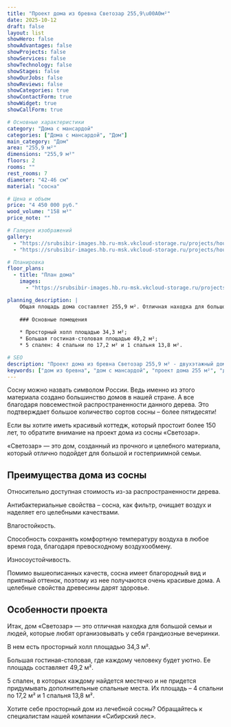 ```yaml
---
title: "Проект дома из бревна Светозар 255,9\u00A0м²"
date: 2025-10-12
draft: false
layout: list
showHero: false
showAdvantages: false
showProjects: false
showServices: false
showTechnology: false
showStages: false
showOurJobs: false
showReviews: false
showCategories: true
showContactForm: true
showWidget: true
showCallForm: true

# Основные характеристики
category: "Дома с мансардой"
categories: ["Дома с мансардой", "Дом"]
main_category: "Дом"
area: "255,9 м²"
dimensions: "255,9 м²"
floors: 2
rooms: ""
rest_rooms: 7
diameter: "42-46 см"
material: "сосна"

# Цена и объем
price: "4 450 000 руб."
wood_volume: "158 м³"
price_note: ""

# Галерея изображений
gallery:
  - "https://srubsibir-images.hb.ru-msk.vkcloud-storage.ru/projects/houses/svetozar-255/svetozar-255-1.jpg"
  - "https://srubsibir-images.hb.ru-msk.vkcloud-storage.ru/projects/houses/svetozar-255/svetozar-255-2.jpg"

# Планировка
floor_plans:
  - title: "План дома"
    images:
      - "https://srubsibir-images.hb.ru-msk.vkcloud-storage.ru/projects/houses/svetozar-255/svetozar-255-2.jpg"

planning_description: |
    Общая площадь дома составляет 255,9 м². Отличная находка для большой семьи и людей, которые любят организовывать у себя грандиозные вечеринки.
    
    ### Основные помещения
    
    * Просторный холл площадью 34,3 м²;
    * Большая гостиная-столовая площадью 49,2 м²;
    * 5 спален: 4 спальни по 17,2 м² и 1 спальня 13,8 м².

# SEO
description: "Проект дома из бревна Светозар 255,9 м² - двухэтажный дом с мансардой из сосны с 5 спальнями, просторным холлом и большой гостиной-столовой. Диаметр бревна 42-46 см."
keywords: ["дом из бревна", "дом с мансардой", "проект дома 255 м²", "дом из сосны", "дом для большой семьи"]
---
```


Сосну можно назвать символом России. Ведь именно из этого материала создано большинство домов в нашей стране. А все благодаря повсеместной распространенности данного дерева. Это подтверждает большое количество сортов сосны – более пятидесяти!

Если вы хотите иметь красивый коттедж, который простоит более 150 лет, то обратите внимание на проект дома из сосны «Светозар».

«Светозар» — это дом, созданный из прочного и целебного материала, который отлично подойдет для большой и гостеприимной семьи.

## Преимущества дома из сосны

Относительно доступная стоимость из-за распространенности дерева.

Антибактериальные свойства – сосна, как фильтр, очищает воздух и наделяет его целебными качествами.

Влагостойкость.

Способность сохранять комфортную температуру воздуха в любое время года, благодаря превосходному воздухообмену.

Износоустойчивость.

Помимо вышеописанных качеств, сосна имеет благородный вид и приятный оттенок, поэтому из нее получаются очень красивые дома. А целебные свойства древесины дарят здоровье.

## Особенности проекта

Итак, дом «Светозар» — это отличная находка для большой семьи и людей, которые любят организовывать у себя грандиозные вечеринки.

В нем есть просторный холл площадью 34,3 м².

Большая гостиная-столовая, где каждому человеку будет уютно. Ее площадь составляет 49,2 м².

5 спален, в которых каждому найдется местечко и не придется придумывать дополнительные спальные места. Их площадь – 4 спальни по 17,2 м² и 1 спальня 13,8 м².

Хотите себе просторный дом из лечебной сосны? Обращайтесь к специалистам нашей компании «Сибирский лес».